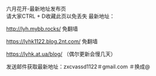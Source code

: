 六月花开-最新地址发布页</br>请大家CTRL + D收藏此页以免丢失
最新地址：

http://lyh.mybb.rocks/ 免翻墙

https://lyhk1122.blog.2nt.com/ 免翻墙

https://lyhk.at.ua/blog/ （偶尔更新会慢几天）

发送邮件获取最新地址：zxcvassd1122＃gmail.com   ＃换成@
